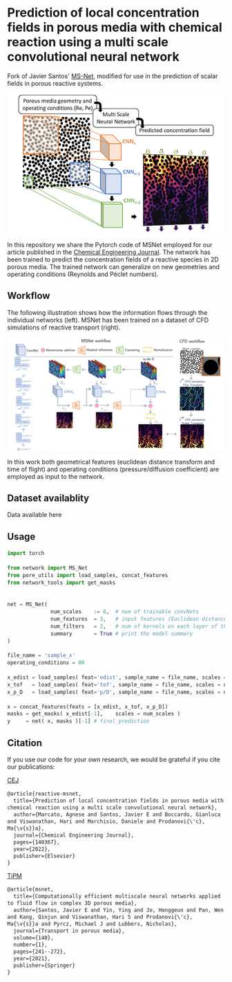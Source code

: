 # Prediction of local concentration fields in porous media with chemical reaction using a multi scale convolutional neural network

Fork of Javier Santos' [MS-Net](https://github.com/je-santos/ms_net), modified for use in the prediction of scalar fields in porous reactive systems.

<p align="center">
<img src="./images/ga.png" width="500px"></img>
</p>

In this repository we share the Pytorch code of MSNet employed for our article published in the [Chemical Engineering Journal](https://www.sciencedirect.com/science/article/pii/S1385894722058478). The network has been trained to predict the concentration fields of a reactive species in 2D porous media. The trained network can generalize on new geometries and operating conditions (Reynolds and Péclet numbers).

## Workflow
The following illustration shows how the information flows through the individual networks (left).
MSNet has been trained on a dataset of CFD simulations of reactive transport (right).

<p align="center">
<img src="./images/MSNET_workflow.jpg" width="750px"></img>
</p>

In this work both geometrical features (euclidean distance transform and time of flight) and operating conditions (pressure/diffusion coefficient) are employed as input to the network. 

## Dataset availablity

Data available here

## Usage

```python
import torch

from network import MS_Net
from pore_utils import load_samples, concat_features
from network_tools import get_masks


net = MS_Net( 
              num_scales    := 6,  # num of trainable convNets
              num_features  = 3,   # input features (Euclidean distance, time of flight, operating conditions)
              num_filters   = 2,   # num of kernels on each layer of the finest model (most expensive)
              summary       = True # print the model summary
)

file_name = 'sample_x'
operating_conditions = 00

x_edist = load_samples( feat='edist', sample_name = file_name, scales = num_scales)
x_tof   = load_samples( feat='tof', sample_name = file_name, scales = num_scales)
x_p_D   = load_samples( feat='p/D', sample_name = file_name, scales = num_scales, p_D = operating_conditions)

x = concat_features(feats = [x_edist, x_tof, x_p_D])
masks = get_masks( x_edist[-1],    scales = num_scales )
y     = net( x, masks )[-1] # final prediction
```



## Citation
If you use our code for your own research, we would be grateful if you cite our publications:

[CEJ](https://www.sciencedirect.com/science/article/pii/S1385894722058478)
```
@article{reactive-msnet,
  title={Prediction of local concentration fields in porous media with chemical reaction using a multi scale convolutional neural network},
  author={Marcato, Agnese and Santos, Javier E and Boccardo, Gianluca and Viswanathan, Hari and Marchisio, Daniele and Prodanovi{\'c}, Ma{\v{s}}a},
  journal={Chemical Engineering Journal},
  pages={140367},
  year={2022},
  publisher={Elsevier}
}
```
[TiPM](https://link.springer.com/article/10.1007/s11242-021-01617-y)
```
@article{msnet,
  title={Computationally efficient multiscale neural networks applied to fluid flow in complex 3D porous media},
  author={Santos, Javier E and Yin, Ying and Jo, Honggeun and Pan, Wen and Kang, Qinjun and Viswanathan, Hari S and Prodanovi{\'c}, Ma{\v{s}}a and Pyrcz, Michael J and Lubbers, Nicholas},
  journal={Transport in porous media},
  volume={140},
  number={1},
  pages={241--272},
  year={2021},
  publisher={Springer}
}
```

